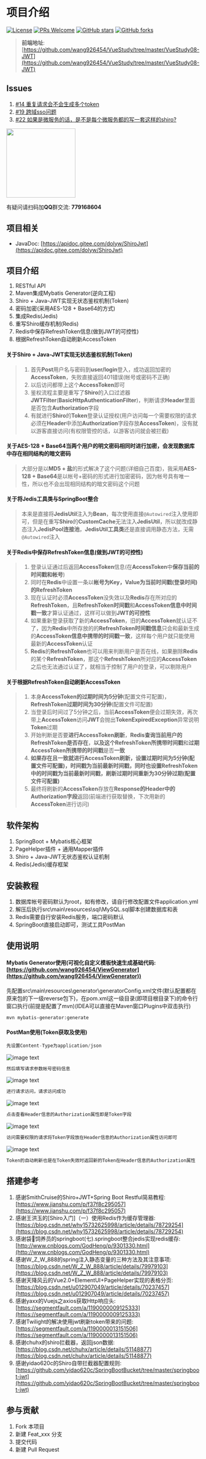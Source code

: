 # 项目介绍

[![License](https://img.shields.io/badge/license-MIT-blue.svg)](LICENSE)
[![PRs Welcome](https://img.shields.io/badge/PRs-welcome-brightgreen.svg)](https://github.com/wang926454/ShiroJwt/pulls)
[![GitHub stars](https://img.shields.io/github/stars/wang926454/ShiroJwt.svg?style=social&label=Stars)](https://github.com/wang926454/ShiroJwt)
[![GitHub forks](https://img.shields.io/github/forks/wang926454/ShiroJwt.svg?style=social&label=Fork)](https://github.com/wang926454/ShiroJwt)

> **前端地址**: [https://github.com/wang926454/VueStudy/tree/master/VueStudy08-JWT](https://github.com/wang926454/VueStudy/tree/master/VueStudy08-JWT)

## Issues

1. [#14 重复请求会不会生成多个token](https://github.com/dolyw/ShiroJwt/issues/14)
2. [#19 跨域sso问题](https://github.com/dolyw/ShiroJwt/issues/19)
3. [#22 如果是微服务的话，是不是每个微服务都的写一套这样的shiro?](https://github.com/dolyw/ShiroJwt/issues/22)

<img src="https://cdn.jsdelivr.net/gh/wliduo/CDN@1.1/feed/qq.png" height="180"></img>

有疑问请扫码加**QQ**群交流: **779168604**

## 项目相关

* JavaDoc: [https://apidoc.gitee.com/dolyw/ShiroJwt](https://apidoc.gitee.com/dolyw/ShiroJwt)

## 项目介绍

1. RESTful API
2. Maven集成Mybatis Generator(逆向工程)
3. Shiro + Java-JWT实现无状态鉴权机制(Token)
4. 密码加密(采用AES-128 + Base64的方式)
5. 集成Redis(Jedis)
6. 重写Shiro缓存机制(Redis)
7. Redis中保存RefreshToken信息(做到JWT的可控性)
8. 根据RefreshToken自动刷新AccessToken

#### 关于Shiro + Java-JWT实现无状态鉴权机制(Token)

> 1. 首先**Post**用户名与密码到**user/login**登入，成功返回加密的**AccessToken**，失败直接返回401错误(帐号或密码不正确)
> 2. 以后访问都带上这个**AccessToken**即可
> 3. 鉴权流程主要是重写了**Shiro**的入口过滤器**JWTFilter**(**BasicHttpAuthenticationFilter**)，判断请求**Header**里面是否包含**Authorization**字段
> 4. 有就进行**Shiro**的**Token**登录认证授权(用户访问每一个需要权限的请求必须在**Header**中添加**Authorization**字段存放**AccessToken**)，没有就以游客直接访问(有权限管控的话，以游客访问就会被拦截)

#### 关于AES-128 + Base64当两个用户的明文密码相同时进行加密，会发现数据库中存在相同结构的暗文密码

> 大部分是以**MD5 + 盐**的形式解决了这个问题(详细自己百度)，我采用**AES-128 + Base64**是以帐号+密码的形式进行加密密码，因为帐号具有唯一性，所以也不会出现相同结构的暗文密码这个问题

#### 关于将Jedis工具类与SpringBoot整合

> 本来是直接将**JedisUtil**注入为**Bean**，每次使用直接`@Autowired`注入使用即可，但是在重写**Shiro**的**CustomCache**无法注入**JedisUtil**，所以就改成静态注入**JedisPool连接池**，**JedisUtil工具类**还是直接调用静态方法，无需`@Autowired`注入

#### 关于Redis中保存RefreshToken信息(做到JWT的可控性)

> 1. 登录认证通过后返回**AccessToken**信息(在**AccessToken**中**保存当前的时间戳和帐号**)
> 2. 同时在**Redis**中设置一条以**帐号为Key，Value为当前时间戳(登录时间)**的**RefreshToken**
> 3. 现在认证时必须**AccessToken**没失效以及**Redis**存在所对应的**RefreshToken**，且**RefreshToken时间戳**和**AccessToken信息中时间戳一致**才算认证通过，这样可以做到**JWT的可控性**
> 4. 如果重新登录获取了新的**AccessToken**，旧的**AccessToken**就认证不了，因为**Redis**中所存放的的**RefreshToken时间戳信息**只会和最新生成的**AccessToken信息中携带的时间戳一致**，这样每个用户就只能使用最新的**AccessToken**认证
> 5. **Redis**的**RefreshToken**也可以用来判断用户是否在线，如果删除**Redis**的某个**RefreshToken**，那这个**RefreshToken**所对应的**AccessToken**之后也无法通过认证了，就相当于控制了用户的登录，可以剔除用户

#### 关于根据RefreshToken自动刷新AccessToken

> 1. 本身**AccessToken的过期时间为5分钟**(配置文件可配置)，**RefreshToken过期时间为30分钟**(配置文件可配置)
> 2. 当登录后时间过了5分钟之后，当前**AccessToken**便会过期失效，再次带上**AccessToken**访问**JWT**会抛出**TokenExpiredException**异常说明**Token**过期
> 3. 开始判断是否要**进行AccessToken刷新**，**Redis查询当前用户的RefreshToken是否存在**，**以及这个RefreshToken所携带时间戳**和**过期AccessToken所携带的时间戳**是否**一致**
> 4. **如果存在且一致就进行AccessToken刷新，设置过期时间为5分钟(配置文件可配置)，时间戳为当前最新时间戳，同时也设置RefreshToken中的时间戳为当前最新时间戳，刷新过期时间重新为30分钟过期(配置文件可配置)**
> 5. 最终将刷新的**AccessToken**存放在**Response的Header中的Authorization字段**返回(前端进行获取替换，下次用新的**AccessToken**进行访问)

## 软件架构

1. SpringBoot + Mybatis核心框架
2. PageHelper插件 + 通用Mapper插件
3. Shiro + Java-JWT无状态鉴权认证机制
4. Redis(Jedis)缓存框架

## 安装教程

1. 数据库帐号密码默认为root，如有修改，请自行修改配置文件application.yml
2. 解压后执行src\main\resources\sql\MySQL.sql脚本创建数据库和表
3. Redis需要自行安装Redis服务，端口密码默认
4. SpringBoot直接启动即可，测试工具PostMan

## 使用说明

#### Mybatis Generator使用(可视化自定义模板快速生成基础代码:[https://github.com/wang926454/ViewGenerator](https://github.com/wang926454/ViewGenerator))

先配置src\main\resources\generator\generatorConfig.xml文件(默认配置都在原来包的下一级reverse包下)，在pom.xml这一级目录(即项目根目录下)的命令行窗口执行(前提是配置了mvn)(IDEA可以直接在Maven窗口Plugins中双击执行)
```bash
mvn mybatis-generator:generate
```

#### PostMan使用(Token获取及使用)

```java
先设置Content-Type为application/json
```
![image text](https://docs.dolyw.com/Project/ShiroJwt/image/20181006001.PNG)
```java
然后填写请求参数帐号密码信息
```
![image text](https://docs.dolyw.com/Project/ShiroJwt/image/20181006002.PNG)
```java
进行请求访问，请求访问成功
```
![image text](https://docs.dolyw.com/Project/ShiroJwt/image/20181006003.PNG)
```java
点击查看Header信息的Authorization属性即是Token字段
```
![image text](https://docs.dolyw.com/Project/ShiroJwt/image/20181006004.PNG)
```java
访问需要权限的请求将Token字段放在Header信息的Authorization属性访问即可
```
![image text](https://docs.dolyw.com/Project/ShiroJwt/image/20181006005.PNG)
```java
Token的自动刷新也是在Token失效时返回新的Token在Header信息的Authorization属性
```

## 搭建参考

1. 感谢SmithCruise的Shiro+JWT+Spring Boot Restful简易教程: [https://www.jianshu.com/p/f37f8c295057](https://www.jianshu.com/p/f37f8c295057)
2. 感谢王洪玉的[Shiro入门]（一）使用Redis作为缓存管理器: [https://blog.csdn.net/why15732625998/article/details/78729254](https://blog.csdn.net/why15732625998/article/details/78729254)
3. 感谢袋🐴饲养员的springboot(七).springboot整合jedis实现redis缓存: [http://www.cnblogs.com/GodHeng/p/9301330.html](http://www.cnblogs.com/GodHeng/p/9301330.html)
4. 感谢W_Z_W_888的spring注入静态变量的三种方法及其注意事项: [https://blog.csdn.net/W_Z_W_888/article/details/79979103](https://blog.csdn.net/W_Z_W_888/article/details/79979103)
5. 感谢天降风云的Vue2.0+ElementUI+PageHelper实现的表格分页: [https://blog.csdn.net/u012907049/article/details/70237457](https://blog.csdn.net/u012907049/article/details/70237457)
6. 感谢yaxx的Vuejs之axios获取Http响应头: [https://segmentfault.com/a/1190000009125333](https://segmentfault.com/a/1190000009125333)
7. 感谢Twilight的解决使用jwt刷新token带来的问题: [https://segmentfault.com/a/1190000013151506](https://segmentfault.com/a/1190000013151506)
8. 感谢chuhx的shiro拦截器，返回json数据: [https://blog.csdn.net/chuhx/article/details/51148877](https://blog.csdn.net/chuhx/article/details/51148877)
9. 感谢yidao620c的Shiro自带拦截器配置规则: [https://github.com/yidao620c/SpringBootBucket/tree/master/springboot-jwt](https://github.com/yidao620c/SpringBootBucket/tree/master/springboot-jwt)

## 参与贡献

1. Fork 本项目
2. 新建 Feat_xxx 分支
3. 提交代码
4. 新建 Pull Request
